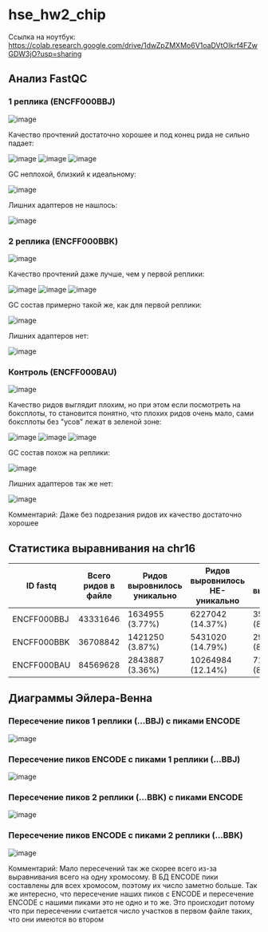 # hse_hw2_chip

Ссылка на ноутбук:
https://colab.research.google.com/drive/1dwZpZMXMo6V1oaDVtOIkrf4FZwGDW3jO?usp=sharing

## Анализ FastQC
### 1 реплика (ENCFF000BBJ)
![image](img/BBJ_fastqc_1.png)

Качество прочтений достаточно хорошее и под конец рида не сильно падает:

![image](img/BBJ_fastqc_2.png)
![image](img/BBJ_fastqc_3.png)
![image](img/BBJ_fastqc_4.png)

GC неплохой, близкий к идеальному:

![image](img/BBJ_fastqc_5.png)

Лишних адаптеров не нашлось:

![image](img/BBJ_fastqc_6.png)

### 2 реплика (ENCFF000BBK)
![image](img/BBK_fastqc_1.png)

Качество прочтений даже лучше, чем у первой реплики:

![image](img/BBK_fastqc_2.png)
![image](img/BBK_fastqc_3.png)
![image](img/BBK_fastqc_4.png)

GC состав примерно такой же, как для первой реплики:

![image](img/BBK_fastqc_5.png)

Лишних адаптеров нет:

![image](img/BBK_fastqc_6.png)

### Контроль (ENCFF000BAU)
![image](img/BAU_fastqc_1.png)

Качество ридов выглядит плохим, но при этом если посмотреть на боксплоты, то становится понятно, что плохих ридов очень мало, сами боксплоты без "усов" лежат в зеленой зоне:

![image](img/BAU_fastqc_2.png)
![image](img/BAU_fastqc_3.png)
![image](img/BAU_fastqc_4.png)

GC состав похож на реплики:

![image](img/BAU_fastqc_5.png)

Лишних адаптеров так же нет:

![image](img/BAU_fastqc_6.png)

Комментарий: Даже без подрезания ридов их качество достаточно хорошее


## Статистика выравнивания на chr16
|ID fastq | Всего ридов в файле	| Ридов выровнилось уникально	| Ридов выровнилось НЕ-уникально | Ридов не выровнилось|
|---|---|---|---|---|
|ENCFF000BBJ	| 43331646 |	1634955 (3.77%) |	6227042 (14.37%) |	35469649 (81.86%)|
|ENCFF000BBK	| 36708842 |	1421250 (3.87%) |	5431020 (14.79%) |	29856572 (81.33%)|
|ENCFF000BAU	| 84569628 |	2843887 (3.36%) |	10264984 (12.14%) |	71460757 (84.50%)|

## Диаграммы Эйлера-Венна

### Пересечение пиков 1 реплики (...BBJ) с пиками ENCODE

![image](img/Intervene_venn_BBJ_1.jpg)

### Пересечение пиков ENCODE с пиками 1 реплики (...BBJ)

![image](img/Intervene_venn_BBJ_2.jpg)

### Пересечение пиков 2 реплики (...BBK) с пиками ENCODE

![image](img/Intervene_venn_BBK_1.jpg)

### Пересечение пиков ENCODE с пиками 2 реплики (...BBK)

![image](img/Intervene_venn_BBK_2.jpg)

Комментарий: Мало пересечений так же скорее всего из-за выравнивания всего на одну хромосому. В БД ENCODE пики составлены для всех хромосом, поэтому их число заметно больше. Так же интересно, что пересечение наших пиков с ENCODE и пересечение ENCODE с нашими пиками это не одно и то же. Это происходит потому что при пересечении считается число участков в первом файле таких, что они имеются во втором


